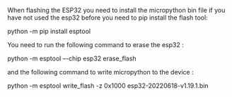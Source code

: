 When flashing the ESP32 you need to install the micropython bin file if you have not used the esp32 before you need to pip install the flash tool:

  python -m pip install esptool
 
You need to run the following command to erase the esp32 :

  python -m esptool –-chip esp32 erase_flash

and the following command to write micropython to the device :

  python -m esptool write_flash -z 0x1000 esp32-20220618-v1.19.1.bin